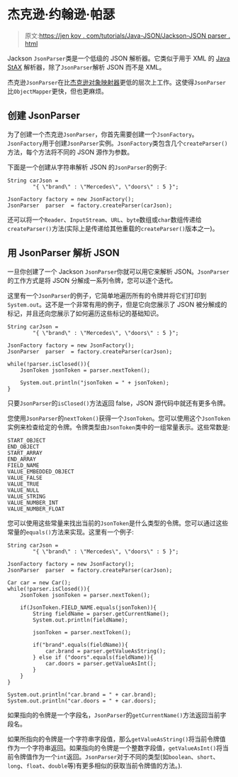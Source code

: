 # 杰克逊·约翰逊·帕瑟

> 原文:[https://jen kov . com/tutorials/Java-JSON/Jackson-JSON parser . html](https://jenkov.com/tutorials/java-json/jackson-jsonparser.html)

Jackson `JsonParser`类是一个低级的 JSON 解析器。它类似于用于 XML 的 [Java StAX](/java-xml/stax.html) 解析器，除了`JsonParser`解析 JSON 而不是 XML。

杰克逊`JsonParser`在比[杰克逊对象映射器](jackson-objectmapper.html)更低的层次上工作。这使得`JsonParser`比`ObjectMapper`更快，但也更麻烦。

## 创建 JsonParser

为了创建一个杰克逊`JsonParser`，你首先需要创建一个`JsonFactory`。`JsonFactory`用于创建`JsonParser`实例。`JsonFactory`类包含几个`createParser()`方法，每个方法将不同的 JSON 源作为参数。

下面是一个创建从字符串解析 JSON 的`JsonParser`的例子:

```
String carJson =
        "{ \"brand\" : \"Mercedes\", \"doors\" : 5 }";

JsonFactory factory = new JsonFactory();
JsonParser  parser  = factory.createParser(carJson);

```

还可以将一个`Reader`、`InputStream`、`URL`、`byte`数组或`char`数组传递给`createParser()`方法(实际上是传递给其他重载的`createParser()`版本之一)。

## 用 JsonParser 解析 JSON

一旦你创建了一个 Jackson `JsonParser`你就可以用它来解析 JSON。`JsonParser`的工作方式是将 JSON 分解成一系列令牌，您可以逐个迭代。

这里有一个`JsonParser`的例子，它简单地遍历所有的令牌并将它们打印到`System.out`。这不是一个非常有用的例子，但是它向您展示了 JSON 被分解成的标记，并且还向您展示了如何遍历这些标记的基础知识。

```
String carJson =
        "{ \"brand\" : \"Mercedes\", \"doors\" : 5 }";

JsonFactory factory = new JsonFactory();
JsonParser  parser  = factory.createParser(carJson);

while(!parser.isClosed()){
    JsonToken jsonToken = parser.nextToken();

    System.out.println("jsonToken = " + jsonToken);
}

```

只要`JsonParser`的`isClosed()`方法返回 false，JSON 源代码中就还有更多令牌。

您使用`JsonParser`的`nextToken()`获得一个`JsonToken`。您可以使用这个`JsonToken`实例来检查给定的令牌。令牌类型由`JsonToken`类中的一组常量表示。这些常数是:

```
START_OBJECT
END_OBJECT
START_ARRAY
END_ARRAY
FIELD_NAME
VALUE_EMBEDDED_OBJECT
VALUE_FALSE
VALUE_TRUE
VALUE_NULL
VALUE_STRING
VALUE_NUMBER_INT
VALUE_NUMBER_FLOAT

```

您可以使用这些常量来找出当前的`JsonToken`是什么类型的令牌。您可以通过这些常量的`equals()`方法来实现。这里有一个例子:

```
String carJson =
        "{ \"brand\" : \"Mercedes\", \"doors\" : 5 }";

JsonFactory factory = new JsonFactory();
JsonParser  parser  = factory.createParser(carJson);

Car car = new Car();
while(!parser.isClosed()){
    JsonToken jsonToken = parser.nextToken();

    if(JsonToken.FIELD_NAME.equals(jsonToken)){
        String fieldName = parser.getCurrentName();
        System.out.println(fieldName);

        jsonToken = parser.nextToken();

        if("brand".equals(fieldName)){
            car.brand = parser.getValueAsString();
        } else if ("doors".equals(fieldName)){
            car.doors = parser.getValueAsInt();
        }
    }
}

System.out.println("car.brand = " + car.brand);
System.out.println("car.doors = " + car.doors);

```

如果指向的令牌是一个字段名，`JsonParser`的`getCurrentName()`方法返回当前字段名。

如果所指向的令牌是一个字符串字段值，那么`getValueAsString()`将当前令牌值作为一个字符串返回。如果指向的令牌是一个整数字段值，`getValueAsInt()`将当前令牌值作为一个`int`返回。`JsonParser`对于不同的类型(如`boolean`、`short`、`long`、`float`、`double`等)有更多相似的获取当前令牌值的方法。).